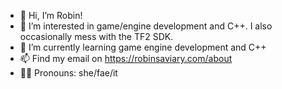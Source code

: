 - 👋 Hi, I’m Robin!
- 👀 I’m interested in game/engine development and C++. I also occasionally mess with the TF2 SDK.
- 🌱 I’m currently learning game engine development and C++
- 📫 Find my email on https://robinsaviary.com/about
- 🏳️‍⚧️ Pronouns: she/fae/it
